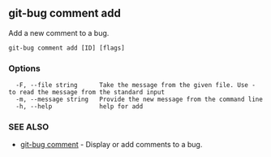 ## git-bug comment add

Add a new comment to a bug.

```
git-bug comment add [ID] [flags]
```

### Options

```
  -F, --file string      Take the message from the given file. Use - to read the message from the standard input
  -m, --message string   Provide the new message from the command line
  -h, --help             help for add
```

### SEE ALSO

* [git-bug comment](git-bug_comment.md)	 - Display or add comments to a bug.

